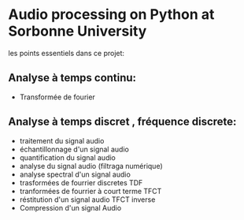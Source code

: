 # Audio processing on Python at Sorbonne University

les points essentiels dans ce projet:

## Analyse à temps continu:
* Transformée de fourier 

## Analyse à temps discret , fréquence discrete: 

* traitement du signal audio
* échantillonnage d'un signal audio 
* quantification du signal audio
* analyse du signal audio (filtraga numérique) 
* analyse spectral d'un signal audio 
* trasformées de fourrier discretes TDF
* tranformées de fourrier à court terme TFCT
* réstitution d'un signal audio TFCT inverse
* Compression d'un signal Audio 
